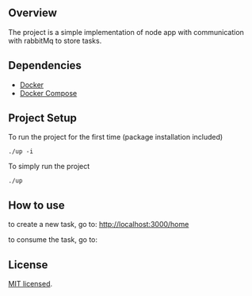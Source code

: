 ## Overview

The project is a simple implementation of node app with communication with rabbitMq to store tasks.

## Dependencies

- [Docker](https://docs.docker.com/install/linux/docker-ce/ubuntu/) 
- [Docker Compose](https://docs.docker.com/compose/install/)

## Project Setup

To run the project for the first time  (package installation included)

```
./up -i
```

To simply run the project

```
./up
```

## How to use 

to create a new task, go to:
[http://localhost:3000/home](http://localhost:3000/home) 

to consume the task, go to:


## License

[MIT licensed](http://opensource.org/licenses/MIT).
